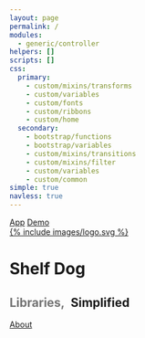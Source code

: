 ```yaml
---
layout: page
permalink: / 
modules:
  - generic/controller
helpers: []
scripts: []
css:
  primary:
    - custom/mixins/transforms
    - custom/variables
    - custom/fonts
    - custom/ribbons
    - custom/home
  secondary:
    - bootstrap/functions
    - bootstrap/variables
    - custom/mixins/transitions
    - custom/mixins/filter
    - custom/variables
    - custom/common
simple: true
navless: true
---
```

<div class="t">
  <a class="corner-ribbon large-ribbon top-left app-ribbon sub-brand" href="/app/"><span class="font-sensitive">App</span></a>
  <a class="corner-ribbon large-ribbon top-right demo-ribbon sub-brand" href="/app/?demo"><span class="font-sensitive">Demo</span></a>
  <div class="c">
    <div class="i">
      <a href="/app/">{% include images/logo.svg %}</a>
    </div>
    <h1 class="font-sensitive brand">Shelf Dog</h1>
    <h2 class="font-sensitive"><span style="opacity: 0.6; margin-right: 6px;">Libraries, </span>Simplified</h2>
  </div>
  <a class="corner-ribbon large-ribbon bottom-right about-ribbon sub-brand font-sensitive" href="/about/"><span class="font-sensitive">About</span></a>
</div>